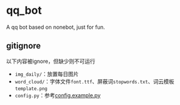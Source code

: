 # qq_bot
 A qq bot based on nonebot, just for fun.

## gitignore

以下内容被ignore，但缺少则不可运行

* `img_daily/`：放置每日图片
* `word_cloud/`：字体文件`font.ttf`、屏蔽词`stopwords.txt`、词云模板`template.png`
* `config.py`：参考[config.example.py](./config.example.py)
